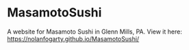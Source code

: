 # MasamotoSushi
A website for Masamoto Sushi in Glenn Mills, PA. View it here: https://nolanfogarty.github.io/MasamotoSushi/
